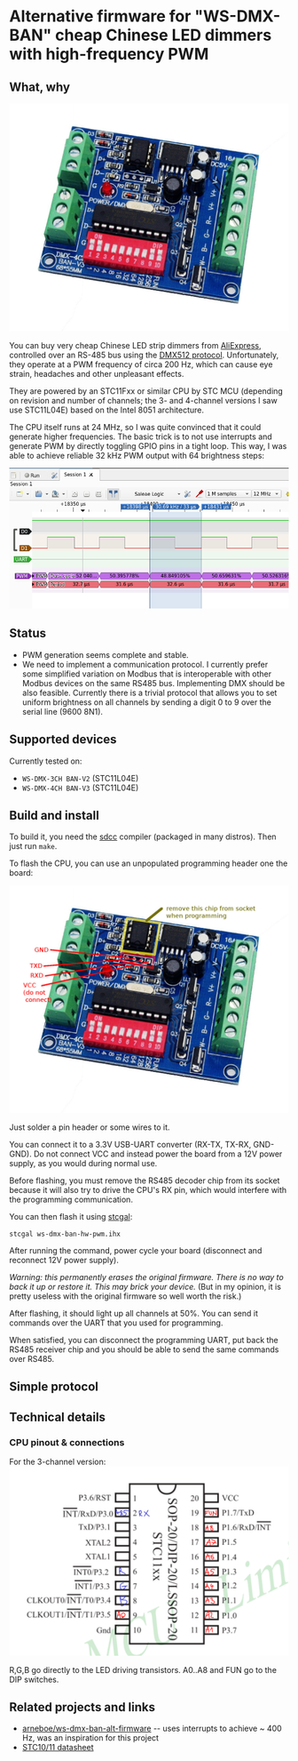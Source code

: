 # Alternative firmware for "WS-DMX-BAN" cheap Chinese LED dimmers with high-frequency PWM

## What, why

![photo of the dimmer](doc/dmx.jpg)

You can buy very cheap Chinese LED strip dimmers from [AliExpress][], controlled over
an RS-485 bus using the [DMX512 protocol][DMX512]. Unfortunately, they operate at
a PWM frequency of circa 200 Hz, which can cause eye strain, headaches and other
unpleasant effects.

They are powered by an STC11Fxx or similar CPU by STC MCU (depending on
revision and number of channels; the 3- and 4-channel versions I saw use
STC11L04E) based on the Intel 8051 architecture.

The CPU itself runs at 24 MHz, so I was quite convinced that it could generate
higher frequencies. The basic trick is to not use interrupts and generate PWM
by directly toggling GPIO pins in a tight loop. This way, I was able to achieve
reliable 32 kHz PWM output with 64 brightness steps:

![generated PWM signal as caught by a logic analyzer](doc/pwm.png)

## Status

  * PWM generation seems complete and stable.
  * We need to implement a communication protocol. I currently prefer some
    simplified variation on Modbus that is interoperable with other Modbus
    devices on the same RS485 bus. Implementing DMX should be also feasible.
    Currently there is a trivial protocol that allows you to set uniform brightness
    on all channels by sending a digit 0 to 9 over the serial line (9600 8N1).

## Supported devices

Currently tested on:


  * `WS-DMX-3CH BAN-V2` (STC11L04E)
  * `WS-DMX-4CH BAN-V3` (STC11L04E)

## Build and install

To build it, you need the [sdcc][] compiler (packaged in many distros). Then
just run `make`.

To flash the CPU, you can use an unpopulated programming header one the board:

![programming header location on the board](doc/proghdr.jpg)

Just solder a pin header or some wires to it.

You can connect it to a 3.3V USB-UART converter (RX-TX, TX-RX, GND-GND). Do not
connect VCC and instead power the board from a 12V power supply, as you would
during normal use.

Before flashing, you must remove the RS485 decoder chip from its socket because
it will also try to drive the CPU's RX pin, which would interfere with the
programming communication.

You can then flash it using [stcgal][]:

    stcgal ws-dmx-ban-hw-pwm.ihx

After running the command, power cycle your board (disconnect and reconnect 12V
power supply).

*Warning: this permanently erases the original firmware. There is no way to back
it up or restore it. This may brick your device.* (But in my opinion, it is pretty
useless with the original firmware so well worth the risk.)

After flashing, it should light up all channels at 50%. You can send it commands
over the UART that you used for programming.

When satisfied, you can disconnect the programming UART, put back the RS485
receiver chip and you should be able to send the same commands over RS485.

## Simple protocol



## Technical details

### CPU pinout & connections

For the 3-channel version:
![CPU pinout and connections for the 3-channel version](doc/cpu-pinout.png)

R,G,B go directly to the LED driving transistors. A0..A8 and FUN go to the
DIP switches.


## Related projects and links

  * [arneboe/ws-dmx-ban-alt-firmware][] -- uses interrupts to achieve ~ 400 Hz,
    was an inspiration for this project
  * [STC10/11 datasheet][dsheet]

[arneboe/ws-dmx-ban-alt-firmware]: https://github.com/arneboe/ws-dmx-ban-alt-firmware/
[DMX512]: https://en.wikipedia.org/wiki/DMX512
[AliExpress]: https://www.aliexpress.com/wholesale?trafficChannel=main&d=y&CatId=0&SearchText=DMX512+decoder+4ch&ltype=wholesale&SortType=price_asc&groupsort=1&page=1
[dsheet]: https://cdn.datasheetspdf.com/pdf-down/S/T/C/STC10F04-STCTechnology.pdf
[sdcc]: http://sdcc.sourceforge.net/
[stcgal]: https://github.com/grigorig/stcgal/
